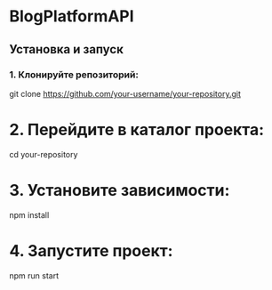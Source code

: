 # BlogPlatformAPI



## Установка и запуск

### 1. Клонируйте репозиторий:


   git clone https://github.com/your-username/your-repository.git

# 2. Перейдите в каталог проекта:


  cd your-repository


# 3. Установите зависимости:


   npm install


# 4. Запустите проект:


   npm run start
